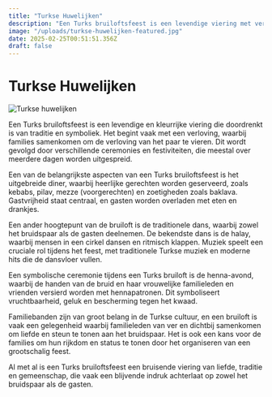 ```yaml
---
title: "Turkse Huwelijken"
description: "Een Turks bruiloftsfeest is een levendige viering met verloving, uitgebreid diner, henna-avond, traditionele dans en veel gastvrijheid, waarbij familie en gemeenschap samenkomen in vreugde."
image: "/uploads/turkse-huwelijken-featured.jpg"
date: 2025-02-25T00:51:51.356Z
draft: false
---
```


# Turkse Huwelijken

![Turkse huwelijken](/uploads/turkse-huwelijken-featured.jpg)

Een Turks bruiloftsfeest is een levendige en kleurrijke viering die doordrenkt is van traditie en symboliek. Het begint vaak met een verloving, waarbij families samenkomen om de verloving van het paar te vieren. Dit wordt gevolgd door verschillende ceremonies en festiviteiten, die meestal over meerdere dagen worden uitgespreid.

Een van de belangrijkste aspecten van een Turks bruiloftsfeest is het uitgebreide diner, waarbij heerlijke gerechten worden geserveerd, zoals kebabs, pilav, mezze (voorgerechten) en zoetigheden zoals baklava. Gastvrijheid staat centraal, en gasten worden overladen met eten en drankjes.

Een ander hoogtepunt van de bruiloft is de traditionele dans, waarbij zowel het bruidspaar als de gasten deelnemen. De bekendste dans is de halay, waarbij mensen in een cirkel dansen en ritmisch klappen. Muziek speelt een cruciale rol tijdens het feest, met traditionele Turkse muziek en moderne hits die de dansvloer vullen.

Een symbolische ceremonie tijdens een Turks bruiloft is de henna-avond, waarbij de handen van de bruid en haar vrouwelijke familieleden en vrienden versierd worden met hennapatronen. Dit symboliseert vruchtbaarheid, geluk en bescherming tegen het kwaad.

Familiebanden zijn van groot belang in de Turkse cultuur, en een bruiloft is vaak een gelegenheid waarbij familieleden van ver en dichtbij samenkomen om liefde en steun te tonen aan het bruidspaar. Het is ook een kans voor de families om hun rijkdom en status te tonen door het organiseren van een grootschalig feest.

Al met al is een Turks bruiloftsfeest een bruisende viering van liefde, traditie en gemeenschap, die vaak een blijvende indruk achterlaat op zowel het bruidspaar als de gasten.